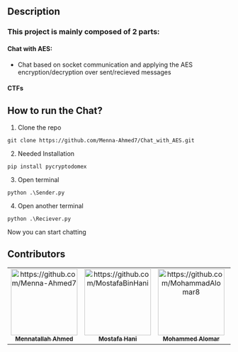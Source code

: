 ## Description
### This project is mainly composed of 2 parts:
#### Chat with AES:
* Chat based on socket communication and applying the AES encryption/decryption over sent/recieved messages
#### CTFs
## How to run the Chat?
1. Clone the repo
```
git clone https://github.com/Menna-Ahmed7/Chat_with_AES.git
```
2. Needed Installation
```
pip install pycryptodomex
```
3. Open terminal
```
python .\Sender.py
```
4. Open another terminal
```
python .\Reciever.py
```
Now you can start chatting

## Contributors <a name = "Contributors"></a>

<table>
  <tr>
    <td align="center">
    <a href="https://github.com/Menna-Ahmed7" target="_black">
    <img src="https://avatars.githubusercontent.com/u/110634473?v=4" width="150px;" alt="https://github.com/Menna-Ahmed7"/>
    <br />
    <sub><b>Mennatallah Ahmed</b></sub></a>
    </td>
    <td align="center">
    <a href="https://github.com/MostafaBinHani" target="_black">
    <img src="https://avatars.githubusercontent.com/u/119853216?v=4" width="150px;" alt="https://github.com/MostafaBinHani"/>
    <br />
    <sub><b>Mostafa Hani</b></sub></a>
    </td>
    <td align="center">
    <a href="https://github.com/MohammadAlomar8" target="_black">
    <img src="https://avatars.githubusercontent.com/u/119791309?v=4" width="150px;" alt="https://github.com/MohammadAlomar8"/>
    <br />
    <sub><b>Mohammed Alomar</b></sub></a>
    </td>
    <td align="center">
    <a href="https://github.com/mou-code" target="_black">
    <img src="https://avatars.githubusercontent.com/u/123744354?v=4" width="150px;" alt="https://github.com/mou-code"/>
    <br />
    <sub><b>Moustafa Mohammed</b></sub></a>
    </td>
  </tr>
 </table>
